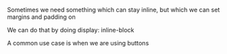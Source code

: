 Sometimes we need something which can stay inline, but which we can set margins and padding on

We can do that by doing display: inline-block 

A common use case is when we are using buttons